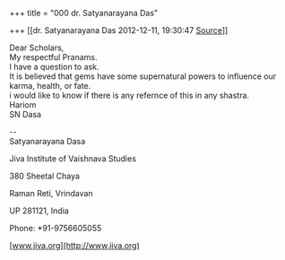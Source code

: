 +++
title = "000 dr. Satyanarayana Das"

+++
[[dr. Satyanarayana Das	2012-12-11, 19:30:47 [Source](https://groups.google.com/g/bvparishat/c/363CfW2YsNw)]]



Dear Scholars,  
My respectful Pranams.  
I have a question to ask.  
It is believed that gems have some supernatural powers to influence our  
karma, health, or fate.  
i would like to know if there is any refernce of this in any shastra.  
Hariom  
SN Dasa  
  
--  
Satyanarayana Dasa  
  
Jiva Institute of Vaishnava Studies  
  
380 Sheetal Chaya  
  
Raman Reti, Vrindavan  
  
UP 281121, India  
  
Phone: \*91-9756605055  
  
[www.jiva.org](http://www.jiva.org)  

